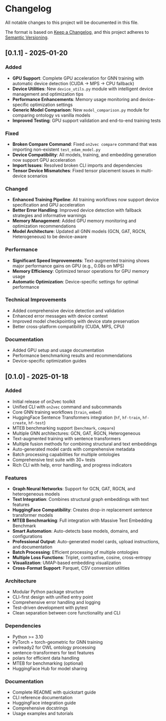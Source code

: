# Changelog

All notable changes to this project will be documented in this file.

The format is based on [Keep a Changelog](https://keepachangelog.com/en/1.0.0/),
and this project adheres to [Semantic Versioning](https://semver.org/spec/v2.0.0.html).

## [0.1.1] - 2025-01-20

### Added
- **GPU Support**: Complete GPU acceleration for GNN training with automatic device detection (CUDA → MPS → CPU fallback)
- **Device Utilities**: New `device_utils.py` module with intelligent device management and optimization tips
- **Performance Enhancements**: Memory usage monitoring and device-specific optimization settings
- **Generic Model Comparison**: New `model_comparison.py` module for comparing ontology vs vanilla models
- **Improved Testing**: GPU support validation and end-to-end training tests

### Fixed
- **Broken Compare Command**: Fixed `on2vec compare` command that was importing non-existent `test_edam_model.py`
- **Device Compatibility**: All models, training, and embedding generation now support GPU acceleration
- **Import Issues**: Resolved broken CLI imports and dependencies
- **Tensor Device Mismatches**: Fixed tensor placement issues in multi-device scenarios

### Changed
- **Enhanced Training Pipeline**: All training workflows now support device specification and GPU acceleration
- **Better Error Handling**: Improved device detection with fallback strategies and informative warnings
- **Memory Management**: Added GPU memory monitoring and optimization recommendations
- **Model Architecture**: Updated all GNN models (GCN, GAT, RGCN, Heterogeneous) to be device-aware

### Performance
- **Significant Speed Improvements**: Text-augmented training shows major performance gains on GPU (e.g., 0.08s on MPS)
- **Memory Efficiency**: Optimized tensor operations for GPU memory usage
- **Automatic Optimization**: Device-specific settings for optimal performance

### Technical Improvements
- Added comprehensive device detection and validation
- Enhanced error messages with device context
- Improved model checkpointing with device state preservation
- Better cross-platform compatibility (CUDA, MPS, CPU)

### Documentation
- Added GPU setup and usage documentation
- Performance benchmarking results and recommendations
- Device-specific optimization guides

## [0.1.0] - 2025-01-18

### Added
- Initial release of on2vec toolkit
- Unified CLI with `on2vec` command and subcommands
- Core GNN training workflows (`train`, `embed`)
- HuggingFace Sentence Transformers integration (`hf`, `hf-train`, `hf-create`, `hf-test`)
- MTEB benchmarking support (`benchmark`, `compare`)
- Multiple GNN architectures: GCN, GAT, RGCN, Heterogeneous
- Text-augmented training with sentence transformers
- Multiple fusion methods for combining structural and text embeddings
- Auto-generated model cards with comprehensive metadata
- Batch processing capabilities for multiple ontologies
- Comprehensive test suite with 30+ tests
- Rich CLI with help, error handling, and progress indicators

### Features
- **Graph Neural Networks**: Support for GCN, GAT, RGCN, and heterogeneous models
- **Text Integration**: Combines structural graph embeddings with text features
- **HuggingFace Compatibility**: Creates drop-in replacement sentence transformer models
- **MTEB Benchmarking**: Full integration with Massive Text Embedding Benchmark
- **Smart Automation**: Auto-detects base models, domains, and configurations
- **Professional Output**: Auto-generated model cards, upload instructions, and documentation
- **Batch Processing**: Efficient processing of multiple ontologies
- **Multiple Loss Functions**: Triplet, contrastive, cosine, cross-entropy
- **Visualization**: UMAP-based embedding visualization
- **Cross-Format Support**: Parquet, CSV conversion utilities

### Architecture
- Modular Python package structure
- CLI-first design with unified entry point
- Comprehensive error handling and logging
- Test-driven development with pytest
- Clean separation between core functionality and CLI

### Dependencies
- Python >= 3.10
- PyTorch + torch-geometric for GNN training
- owlready2 for OWL ontology processing
- sentence-transformers for text features
- polars for efficient data handling
- MTEB for benchmarking (optional)
- HuggingFace Hub for model sharing

### Documentation
- Complete README with quickstart guide
- CLI reference documentation
- HuggingFace integration guide
- Comprehensive docstrings
- Usage examples and tutorials